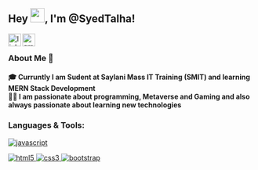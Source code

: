 ## Hey <img src="https://github.com/TheDudeThatCode/TheDudeThatCode/blob/master/Assets/Hi.gif" width="29px">, I'm @SyedTalha!

<a href="https://www.linkedin.com/in/talhashah-dev/">
  <img align="left" width="26px" src="https://www.iconpacks.net/icons/2/free-linkedin-logo-icon-2430-thumb.png" alt="linkden icon" />
</a>
<a href="mailto:syedt.in00@gmail.com">
  <img align="left" width="26px" src="https://cdn-icons-png.flaticon.com/512/281/281769.png" title="gmail icon" />
</a>




<br />

### About Me 🚀
 <h4>🎓 Curruntly I am Sudent at Saylani Mass IT Training (SMIT) and learning MERN Stack Development</br>
👨‍💻  I am passionate about programming, Metaverse and Gaming and also always passionate about learning new technologies<h4/>


<h3 align="left">Languages & Tools:</h3>

<p align="left">

<a href="https://developer.mozilla.org/en-US/docs/Web/JavaScript" target="_blank"> 
<img src="https://img.shields.io/badge/JavaScript-F7DF1E?style=for-the-badge&logo=javascript&logoColor=black" alt="javascript" /> </a>

<a href="https://www.w3.org/html/" target="_blank"> <img src="https://img.shields.io/badge/HTML5-E34F26?style=for-the-badge&logo=html5&logoColor=white" alt="html5" /> </a>
<a href="https://www.w3schools.com/css/" target="_blank"> <img src="https://img.shields.io/badge/CSS3-1572B6?style=for-the-badge&logo=css3&logoColor=white" alt="css3" /> </a>
<a href="https://www.w3schools.com/css/" target="_blank"> <img src="https://img.shields.io/badge/-Bootstrap-7a52b3?logo=bootstrap&logoColor=white&style=for-the-badge" alt="bootstrap" /> </a>
</p>


